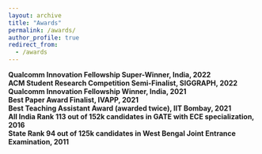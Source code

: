 ```yaml
---
layout: archive
title: "Awards"
permalink: /awards/
author_profile: true
redirect_from:
  - /awards
---
```

**Qualcomm Innovation Fellowship Super-Winner, India, 2022**\
**ACM Student Research Competition Semi-Finalist, SIGGRAPH, 2022**\
**Qualcomm Innovation Fellowship Winner, India, 2021**\
**Best Paper Award Finalist, IVAPP, 2021**\
**Best Teaching Assistant Award (awarded twice), IIT Bombay, 2021**\
**All India Rank 113 out of 152k candidates in GATE with ECE specialization, 2016**\
**State Rank 94 out of 125k candidates in West Bengal Joint Entrance Examination, 2011**

